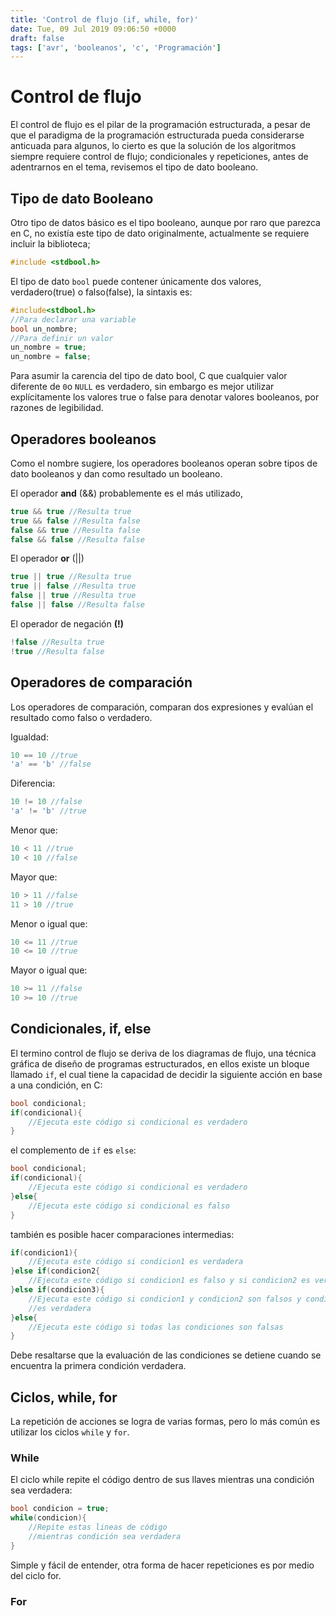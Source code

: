 ```yaml
---
title: 'Control de flujo (if, while, for)'
date: Tue, 09 Jul 2019 09:06:50 +0000
draft: false
tags: ['avr', 'booleanos', 'c', 'Programación']
---
```


# Control de flujo

El control de flujo es el pilar de la programación estructurada, a pesar de 
que el paradigma de la programación estructurada pueda considerarse anticuada 
para algunos, lo cierto es que la solución de los algoritmos siempre requiere
control de flujo; condicionales y repeticiones, antes de adentrarnos en el tema,
revisemos el tipo de dato booleano.

## Tipo de dato Booleano 
Otro tipo de datos básico es el tipo booleano, aunque por raro que parezca en C,
no existía este tipo de dato originalmente, actualmente se requiere incluir
la biblioteca;
```C
#include <stdbool.h>
```
El tipo de dato `bool` puede contener únicamente dos valores, verdadero(true) o
falso(false), la sintaxis es:
```C
#include<stdbool.h>
//Para declarar una variable
bool un_nombre;
//Para definir un valor 
un_nombre = true;
un_nombre = false;
```
Para asumir la carencia del tipo de dato bool, C que cualquier valor diferente
de `0`o `NULL` es verdadero, sin embargo es mejor utilizar explícitamente los 
valores true o false para denotar valores booleanos, por razones de legibilidad.

## Operadores booleanos
Como el nombre sugiere, los operadores booleanos operan sobre tipos de dato 
booleanos y dan como resultado un booleano.

El operador **and** (&&) probablemente es el más utilizado,
```C
true && true //Resulta true
true && false //Resulta false
false && true //Resulta false
false && false //Resulta false
```
El operador **or** (||)
```C
true || true //Resulta true
true || false //Resulta true
false || true //Resulta true
false || false //Resulta false
```
El operador de negación **(!)**
```C
!false //Resulta true
!true //Resulta false
```

## Operadores de comparación

Los operadores de comparación, comparan dos expresiones y evalúan el resultado
como falso o verdadero.

Igualdad:
```C
10 == 10 //true
'a' == 'b' //false
```
Diferencia:
```C
10 != 10 //false
'a' != 'b' //true
```
Menor que:
```C
10 < 11 //true
10 < 10 //false
```
Mayor que:
```C
10 > 11 //false
11 > 10 //true
```
Menor o igual que:
```C
10 <= 11 //true
10 <= 10 //true
```
Mayor o igual que:
```C
10 >= 11 //false
10 >= 10 //true
```
## Condicionales, if, else
El termino control de flujo se deriva de los diagramas de flujo, una técnica
gráfica de diseño de programas estructurados, en ellos existe un bloque
llamado `if`, el cual tiene la capacidad de decidir la siguiente acción en 
base a una condición, en C:
```C
bool condicional;
if(condicional){
	//Ejecuta este código si condicional es verdadero
}
```
el complemento de `if` es `else`:
```C
bool condicional;
if(condicional){
	//Ejecuta este código si condicional es verdadero
}else{
	//Ejecuta este código si condicional es falso
}
```
también es posible hacer comparaciones intermedias:
```C
if(condicion1){
	//Ejecuta este código si condicion1 es verdadera
}else if(condicion2{
	//Ejecuta este código si condicion1 es falso y si condicion2 es verdadera
}else if(condicion3){
	//Ejecuta este código si condicion1 y condicion2 son falsos y condicion3
	//es verdadera
}else{
	//Ejecuta este código si todas las condiciones son falsas
}
```
Debe resaltarse que la evaluación de las condiciones se detiene cuando se
encuentra la primera condición verdadera.
## Ciclos, while, for
La repetición de acciones se logra de varias formas, pero lo más común es 
utilizar los ciclos `while` y `for`.
### While
El ciclo while repite el código dentro de sus llaves mientras una condición sea
verdadera:
``` C
bool condicion = true;
while(condicion){
	//Repite estas lineas de código
	//mientras condición sea verdadera
}
``` 
Simple y fácil de entender, otra forma de hacer repeticiones es por
medio del ciclo for.
### For

